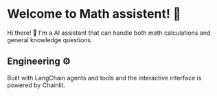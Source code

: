# Welcome to Math assistent! 🧮

Hi there! 👋
I'm a AI assistant that can handle both math calculations and general knowledge questions. 

## Engineering ⚙️

Built with LangChain agents and tools and the interactive interface is powered by Chainlit.
